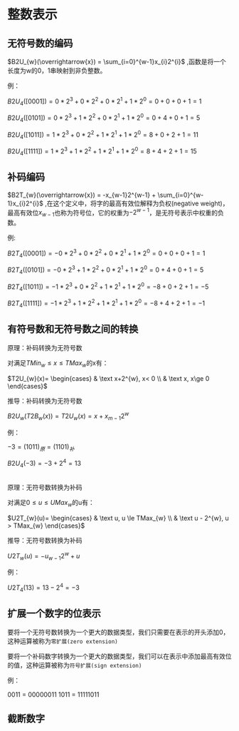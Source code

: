 # 整数表示

## 无符号数的编码


$B2U_{w}(\overrightarrow{x}) = \sum_{i=0}^{w-1}x_{i}2^{i}$ 
,函数是将一个长度为w的0，1串映射到非负整数。

例：

$B2U_{4}([0001])=0*2^{3}+0*2^{2}+0*2^{1}+1*2^{0}=0+0+0+1=1$

$B2U_{4}([0101])=0*2^{3}+1*2^{2}+0*2^{1}+1*2^{0}=0+4+0+1=5$

$B2U_{4}([1011])=1*2^{3}+0*2^{2}+1*2^{1}+1*2^{0}=8+0+2+1=11$

$B2U_{4}([1111])=1*2^{3}+1*2^{2}+1*2^{1}+1*2^{0}=8+4+2+1=15$

## 补码编码

$B2T_{w}(\overrightarrow{x}) = -x_{w-1}2^{w-1} + \sum_{i=0}^{w-1}x_{i}2^{i}$ 
,在这个定义中，将字的最高有效位解释为负权(negative weight)，最高有效位$x_{w-1}$也称为符号位，它的权重为$-2^{w-1}$，是无符号表示中权重的负数。

例:

$B2T_{4}([0001])=-0*2^{3}+0*2^{2}+0*2^{1}+1*2^{0}=0+0+0+1=1$

$B2T_{4}([0101])=-0*2^{3}+1*2^{2}+0*2^{1}+1*2^{0}=0+4+0+1=5$

$B2T_{4}([1011])=-1*2^{3}+0*2^{2}+1*2^{1}+1*2^{0}=-8+0+2+1=-5$

$B2T_{4}([1111])=-1*2^{3}+1*2^{2}+1*2^{1}+1*2^{0}=-8+4+2+1=-1$

## 有符号数和无符号数之间的转换

原理：补码转换为无符号数

对满足$TMin_{w}\le x \le TMax_{w}$的x有：

$T2U_{w}(x)= \begin{cases}
  & \text x+2^{w}, x< 0  \\
  & \text x,       x\ge 0 
\end{cases}$

推导：补码转换为无符号数

$B2U_{w}(T2B_{w}(x)) = T2U_{w}(x) = x + x_{m-1}2^{w}$

例：

$-3 = (1011)_{原} = (1101)_{补}$

$B2U_{4}(-3) = -3 + 2^{4} = 13$     
<br>

原理：无符号数转换为补码

对满足$0 \le u \le UMax_{w}$的u有：

$U2T_{w}(u)= \begin{cases}
  & \text u,         u \le TMax_{w}  \\
  & \text u - 2^{w}, u > TMax_{w} 
\end{cases}$

推导：无符号数转换为补码

$U2T_{w}(u) = -u_{w-1}2^{w} + u$

例： 

$U2T_{4}(13) = 13 - 2^{4} = -3$

## 扩展一个数字的位表示

要将一个无符号数转换为一个更大的数据类型，我们只需要在表示的开头添加0，这种运算被称为``零扩展(zero extension)``

要将一个补码数字转换为一个更大的数据类型，我们可以在表示中添加最高有效位的值，这种运算被称为``符号扩展(sign extension)``

例：

0011 = 00000011
1011 = 11111011

## 截断数字

